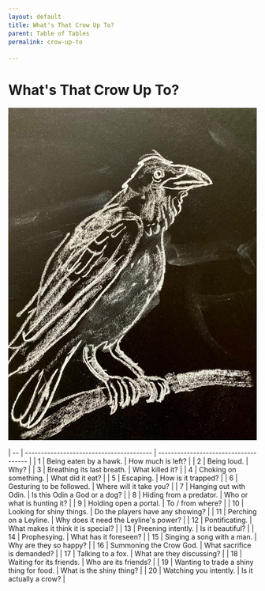 ```yaml
---
layout: default
title: What's That Crow Up To?
parent: Table of Tables
permalink: crow-up-to

---
```


# What's That Crow Up To?

![crow](/img/crow.jpg)	

| -- | ---------------------------------------- | ------------------------------------- |
| 1  | Being eaten by a hawk.                   | How much is left?                     |
| 2  | Being loud.                              | Why?                                  |
| 3  | Breathing its last breath.               | What killed it?                       |
| 4  | Choking on something.                    | What did it eat?                      |
| 5  | Escaping.                                | How is it trapped?                    |
| 6  | Gesturing to be followed.                | Where will it take you?               |
| 7  | Hanging out with Odin.                   | Is this Odin a God or a dog?          |
| 8  | Hiding from a predator.                  | Who or what is hunting it?            |
| 9  | Holding open a portal.                   | To / from where?                      |
| 10 | Looking for shiny things.                | Do the players have any showing?      |
| 11 | Perching on a Leyline.                   | Why does it need the Leyline's power? |
| 12 | Pontificating.                           | What makes it think it is special?    |
| 13 | Preening intently.                       | Is it beautiful?                      |
| 14 | Prophesying.                             | What has it foreseen?                 |
| 15 | Singing a song with a man.               | Why are they so happy?                |
| 16 | Summoning the Crow God.                  | What sacrifice is demanded?           |
| 17 | Talking to a fox.                        | What are they discussing?             |
| 18 | Waiting for its friends.                 | Who are its friends?                  |
| 19 | Wanting to trade a shiny thing for food. | What is the shiny thing?              |
| 20 | Watching you intently.                   | Is it actually a crow?                |